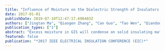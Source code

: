 ```yaml
---
title: "Influence of Moisture on the Dielectric Strength of Insulators in GIS"
date: 2017-01-01
publishDate: 2019-07-10T12:47:17.690403Z
authors: ["Jingtan Ma", "Qiaogen Zhang", "Can Guo", "Tao Wen", "Qiandong Du", "Zhicheng Wu", "Guoli Wang", "Chao Gao"]
publication_types: ["1"]
abstract: "Excess moisture in GIS will condense on solid insulating materials under certain environmental conditions and cause the reduction of flashover voltage, thus threatening its normal operation. To formulate proper standard of moisture content in GIS, it's necessary to study the influence of moisture on the dielectric strength of insulators. In this paper, the influence of moisture on the flashover voltage of insulators in SF6 is studied with consideration of ambient temperature. The results show that flashover voltage of insulators is almost unaffected by moisture at constant ambient temperature. After a sharp change of ambient temperature, moisture within a certain amount doesn't influence flashover voltage of insulators; when the moisture content becomes larger, flashover voltage begins to decrease. The larger the moisture content is, the lower flashover voltage becomes. And moisture has a bigger influence after a sharp rise of ambient temperature than after a sharp decrease. The range of temperature plays an important role in the threat caused by moisture. In addition, the experimental results show that current standard of moisture content cannot guarantee the normal operation of GIS and some advice is given for modification of the standard."
featured: false
publication: "*2017 IEEE ELECTRICAL INSULATION CONFERENCE (EIC)*"
---
```


